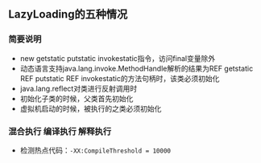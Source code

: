 ## LazyLoading的五种情况

### 简要说明
* new getstatic putstatic invokestatic指令，访问final变量除外
* 动态语言支持java.lang.invoke.MethodHandle解析的结果为REF getstatic REF putstatic REF invokestatic的方法句柄时，该类必须初始化
* java.lang.reflect对类进行反射调用时
* 初始化子类的时候，父类首先初始化
* 虚拟机启动的时候，被执行的之类必须初始化

### 混合执行 编译执行 解释执行
* 检测热点代码：`-XX:CompileThreshold = 10000`